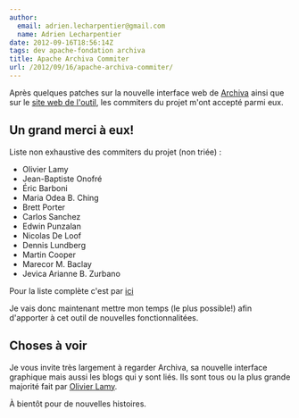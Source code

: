 ```yaml
---
author:
  email: adrien.lecharpentier@gmail.com
  name: Adrien Lecharpentier
date: 2012-09-16T18:56:14Z
tags: dev apache-fondation archiva
title: Apache Archiva Commiter
url: /2012/09/16/apache-archiva-commiter/
---
```


Après quelques patches sur la nouvelle interface web de [Archiva][1] ainsi que sur le [site web de l'outil][2], les commiters du projet m'ont accepté parmi eux.

## Un grand merci à eux!

Liste non exhaustive des commiters du projet (non triée) :

 - Olivier Lamy
 - Jean-Baptiste Onofré
 - Éric Barboni
 - Maria Odea B. Ching
 - Brett Porter
 - Carlos Sanchez
 - Edwin Punzalan
 - Nicolas De Loof
 - Dennis Lundberg
 - Martin Cooper
 - Marecor M. Baclay
 - Jevica Arianne B. Zurbano

Pour la liste complète c'est par [ici][4]

Je vais donc maintenant mettre mon temps (le plus possible!) afin d'apporter à
cet outil de nouvelles fonctionnalitées.

## Choses à voir
Je vous invite très largement à regarder Archiva, sa nouvelle interface
graphique mais aussi les blogs qui y sont liés. Ils sont tous ou la plus grande
majorité fait par [Olivier Lamy][3].

À bientôt pour de nouvelles histoires.

[1]: https://t.co/Mjf7bsqX
[2]: http://archiva.apache.org
[3]: http://archiva.apache.org/team-list.html
[4]: http://olamy.blogspot.fr/
